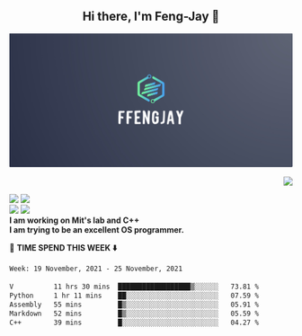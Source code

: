 <h2 align="center"> Hi there, I'm Feng-Jay 👋 </h2>  

![](https://github.com/Feng-Jay/DataStruct/blob/master/Image/1.png)  

<img align="right" src="https://github-readme-stats.vercel.app/api?username=Feng-Jay&show_icons=true&icon_color=CE1D2D&text_color=718096&bg_color=ffffff&hide_title=true" />


&emsp;

![](https://visitor-badge.glitch.me/badge?page_id=Feng-Jay.readme)
![](https://img.shields.io/badge/Concentrate-Cpp-blue)  
![](https://img.shields.io/badge/Rust-primer-orange)
![](https://img.shields.io/badge/Target-OS-9cf)  
**I am working on Mit's lab and C++**  
**I am trying to be an excellent OS programmer.**  


📘 **TIME SPEND THIS WEEK ⬇️**
<!--START_SECTION:waka-->
```text
Week: 19 November, 2021 - 25 November, 2021

V          11 hrs 30 mins  ██████████████████▒░░░░░░   73.81 % 
Python     1 hr 11 mins    ██░░░░░░░░░░░░░░░░░░░░░░░   07.59 % 
Assembly   55 mins         █▒░░░░░░░░░░░░░░░░░░░░░░░   05.91 % 
Markdown   52 mins         █▒░░░░░░░░░░░░░░░░░░░░░░░   05.59 % 
C++        39 mins         █░░░░░░░░░░░░░░░░░░░░░░░░   04.27 % 
```
<!--END_SECTION:waka-->
